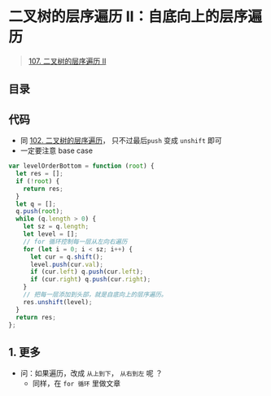 
# 二叉树的层序遍历 II：自底向上的层序遍历



> [107. 二叉树的层序遍历 II](https://leetcode.cn/problems/binary-tree-level-order-traversal-ii/)


## 目录
<!-- toc -->
 ## 代码 

- 同 [102. 二叉树的层序遍历](/post/DuLs92ng.html)， 只不过最后`push` 变成 `unshift` 即可
- 一定要注意 base case 

```javascript hl:18,3
var levelOrderBottom = function (root) {
  let res = [];
  if (!root) {
    return res;
  }
  let q = [];
  q.push(root);
  while (q.length > 0) {
    let sz = q.length;
    let level = [];
    // for 循环控制每一层从左向右遍历
    for (let i = 0; i < sz; i++) {
      let cur = q.shift();
      level.push(cur.val);
      if (cur.left) q.push(cur.left);
      if (cur.right) q.push(cur.right);
    }
    // 把每一层添加到头部，就是自底向上的层序遍历。
    res.unshift(level);
  }
  return res;
};
```

## 1. 更多

- 问：如果遍历，改成 `从上到下`， `从右到左` 呢 ？	
    - 同样，在 `for 循环` 里做文章

